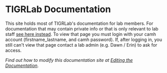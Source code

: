 # TIGRLab Documentation

This site holds most of TIGRLab's documentation for lab members. For documentation that may contain private info or that is only relevant to lab staff [see here instead](https://kcniconfluence.camh.ca/display/TIGRcatsadmin). To view that page you must login with your camh account (firstname_lastname, and camh password). If, after logging in, you still can't view that page contact a lab admin (e.g. Dawn / Erin) to ask for access.

*Find out how to modify this documentation site at [Editing the Documentation](/docs/other/Editing-Documentation).*
